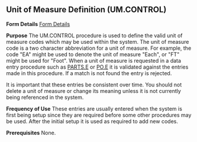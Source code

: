 ## Unit of Measure Definition (UM.CONTROL)
<PageHeader />

**Form Details**
[Form Details](../UM-CONTROL-1/README.md)

**Purpose**
The UM.CONTROL procedure is used to define the valid unit of measure codes
which may be used within the system. The unit of measure code is a two
character abbreviation for a unit of measure. For example, the code "EA" might
be used to denote the unit of measure "Each", or "FT" might be used for
"Foot". When a unit of measure is requested in a data entry procedure such as
[PARTS.E](../PARTS-E/README.md) or [PO.E](../PO-E/README.md) it is validated against the entries
made in this procedure. If a match is not found the entry is rejected.

It is important that these entries be consistent over time. You should not
delete a unit of measure or change its meaning unless it is not currently
being referenced in the system.

**Frequency of Use**
These entries are usually entered when the system is first being setup since
they are required before some other procedures may be used. After the initial
setup it is used as required to add new codes.

**Prerequisites**
None.

<badge text= "Version 8.10.57 " vertical="middle" />

<PageFooter />
